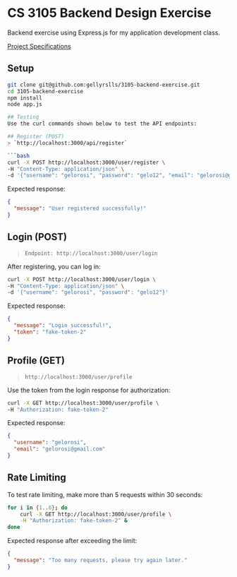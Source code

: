 # CS 3105 Backend Design Exercise
Backend exercise using Express.js for my application development class.

[Project Specifications](https://docs.google.com/document/d/14-kD0DeknFrAYVHfabAXzU1MoEpgBrWA_JPN4oLMULU/edit?usp=sharing)

## Setup
```bash
git clone git@github.com:gellyrslls/3105-backend-exercise.git
cd 3105-backend-exercise
npm install
node app.js

## Testing
Use the curl commands shown below to test the API endpoints:

## Register (POST)
> `http://localhost:3000/api/register`

```bash
curl -X POST http://localhost:3000/user/register \
-H "Content-Type: application/json" \
-d '{"username": "gelorosi", "password": "gelo12", "email": "gelorosi@gmail.com"}'
```

Expected response:

```json
{
  "message": "User registered successfully!"
}
```

## Login (POST)
> `Endpoint: http://localhost:3000/user/login`

After registering, you can log in:

```bash
curl -X POST http://localhost:3000/user/login \
-H "Content-Type: application/json" \
-d '{"username": "gelorosi", "password": "gelo12"}'
```

Expected response:

```json
{
  "message": "Login successful!",
  "token": "fake-token-2"
}
```

## Profile (GET)
> `http://localhost:3000/user/profile`

Use the token from the login response for authorization:

```bash
curl -X GET http://localhost:3000/user/profile \
-H "Authorization: fake-token-2"
```

Expected response:

```json
{
  "username": "gelorosi",
  "email": "gelorosi@gmail.com"
}
```

## Rate Limiting
To test rate limiting, make more than 5 requests within 30 seconds:

```bash
for i in {1..6}; do
    curl -X GET http://localhost:3000/user/profile \
    -H "Authorization: fake-token-2" &
done
```

Expected response after exceeding the limit:

```json
{
  "message": "Too many requests, please try again later."
}
```

